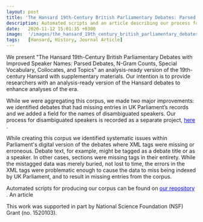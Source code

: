 ```yaml
---
layout: post
title: 'The Hansard 19th-Century British Parliamentary Debates: Parsed Debates, N-Gram Counts, Special Vocabulary, and Topics'
description: Automated scripts and an article describing our process for creating an analysis-ready version of the Hansard corpus, entitled, The Hansard 19th-Century British Parliamentary Debates with Improved Speaker Names: Parsed Debates, N-Gram Counts, Special Vocabulary, Collocates.
date:   2020-11-12 15:01:35 +0300
image:  '/images/the_hansard_19th_century_british_parliamentary_debates.png'
tags:   [Hansard, History, Journal Article]
---
```

We present "The Hansard 19th-Century British Parliamentary Debates with Improved Speaker Names: Parsed Debates, N-Gram Counts, Special Vocabulary, Collocates, and Topics" an analysis-ready version of the 19th-century Hansard with supplementary materials. Our intention is to provide researchers with an analysis-ready version of the Hansard debates to enhance analyses of the era.

While we were aggregating this corpus, we made two major improvements: we identified debates that had missing entries in UK Parliament’s records and we added a field for the names of disambiguated speakers. Our process for disambiguated speakers is recorded as a separate project, <a href="https://stephbuon.github.io/speaker-name-disambiguation" style="color: blue"> here </a>. 

While creating this corpus we identified systematic issues within Parliament's digital version of the debates where XML tags were missing or erroneous. Debate text, for example, might be tagged as a debate title or as a speaker. In other cases, sections were missing tags in their entirety. While the mistagged data was merely buried, not lost to time, the errors in the XML tags were problematic enough to cause the data to miss being indexed by UK Parliament, and to result in missing entries from the corpus.

Automated scripts for producing our corpus can be found on <a href="https://github.com/stephbuon/hansard-corpus" style="color: blue"> our repository </a>. An article 
    
This work was supported in part by National Science Foundation (NSF) Grant (no. 1520103). 
